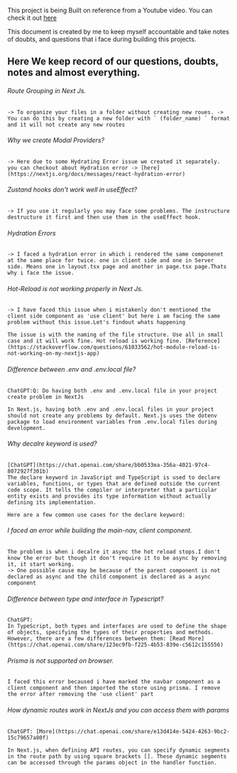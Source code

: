 This project is being Built on reference from a Youtube video.
You can check it out [here](https://youtu.be/5miHyP6lExg)

This document is created by me to keep myself accountable and take notes of doubts, and questions that i face during building this projects.

## Here We keep record of our questions, doubts, notes and almost everything.

###### Route Grouping in Next Js. 
    -> To organize your files in a folder without creating new roues. -> You can do this by creating a new folder with ` (folder_name) ` format and it will not create any new routes

###### Why we create Modal Providers?
    -> Here due to some Hydrating Error issue we created it separately.
    you can checkout about Hydration error -> [here](https://nextjs.org/docs/messages/react-hydration-error)

###### Zustand hooks don't work well in useEffect?
    -> If you use it regularly you may face some problems. The instructure destructure it first and then use them in the useEffect hook.

###### Hydration Errors      
    -> I faced a hydration error in which i rendered the same componenet at the same place for twice. one in client side and one in Server side. Means one in layout.tsx page and another in page.tsx page.Thats why i face the issue.

###### Hot-Reload is not working properly in Next Js.

    -> I have faced this issue when i mistakenly don't mentioned the client side component as 'use client' but here i am facing the same problem without this issue.Let's findout whats happening

    The issue is with the naming of the file structure. Use all in small case and it will work fine. Hot reload is working fine. [Reference](https://stackoverflow.com/questions/61033562/hot-module-reload-is-not-working-on-my-nextjs-app)


###### Difference between .env and .env.local file?
    ChatGPT:Q: Do having both .env and .env.local file in your project create problem in NextJs

    In Next.js, having both .env and .env.local files in your project should not create any problems by default. Next.js uses the dotenv package to load environment variables from .env.local files during development.

###### Why decalre keyword is used?
    [ChatGPT](https://chat.openai.com/share/bb0533ea-356a-4021-97c4-8072927f301b)
    The declare keyword in JavaScript and TypeScript is used to declare variables, functions, or types that are defined outside the current code scope. It tells the compiler or interpreter that a particular entity exists and provides its type information without actually defining its implementation.

    Here are a few common use cases for the declare keyword:

###### I faced an error while building the main-nav, client component.

    The problem is when i decalre it async the hot reload stops.I don't know the error but though it don't require it to be async by removing it, it start working.
    -> One possible cause may be because of the parent component is not declared as async and the child component is declared as a async component

###### Difference between type and interface in Typescript?

    ChatGPT: 
    In TypeScript, both types and interfaces are used to define the shape of objects, specifying the types of their properties and methods. However, there are a few differences between them: [Read More](https://chat.openai.com/share/123ec9fb-f225-4b53-839e-c5612c155556)


###### Prisma is not supported on browser.

    I faced this error becaused i have marked the navbar component as a client component and then imported the store using prisma. I remove the error after removing the 'use client' part


###### How dynamic routes work in NextJs and you can access them with params
    ChatGPT: [More](https://chat.openai.com/share/e13d414e-5424-4263-9bc2-15c79657a80f)

    In Next.js, when defining API routes, you can specify dynamic segments in the route path by using square brackets []. These dynamic segments can be accessed through the params object in the handler function.

    


    





